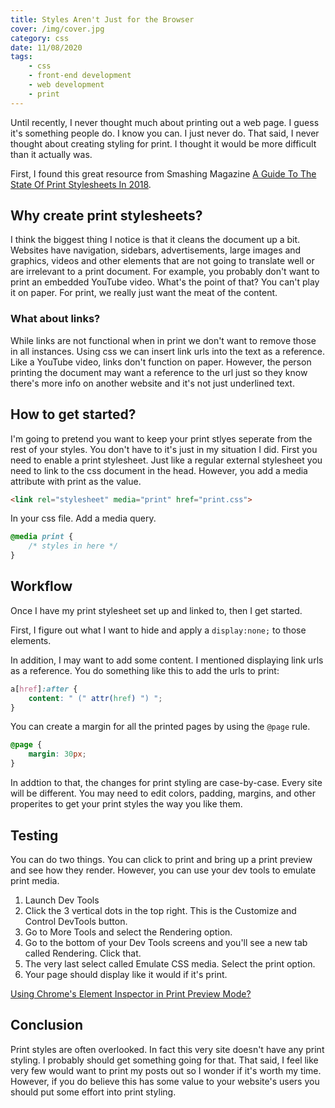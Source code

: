 ```yaml
---
title: Styles Aren't Just for the Browser
cover: /img/cover.jpg
category: css
date: 11/08/2020
tags:
    - css
    - front-end development
    - web development
    - print
---
```


Until recently, I never thought much about printing out a web page. I guess it's something people do. I know you can. I just never do. That said, I never thought about creating styling for print. I thought it would be more difficult than it actually was.

First, I found this great resource from Smashing Magazine [A Guide To The State Of Print Stylesheets In 2018](https://www.smashingmagazine.com/2018/05/print-stylesheets-in-2018/). 

## Why create print stylesheets?

I think the biggest thing I notice is that it cleans the document up a bit. Websites have navigation, sidebars, advertisements, large images and graphics, videos and other elements that are not going to translate well or are irrelevant to a print document. For example, you probably don't want to print an embedded YouTube video. What's the point of that? You can't play it on paper. For print, we really just want the meat of the content.

### What about links?

While links are not functional when in print we don't want to remove those in all instances. Using css we can insert link urls into the text as a reference. Like a YouTube video, links don't function on paper. However, the person printing the document may want a reference to the url just so they know there's more info on another website and it's not just underlined text.

## How to get started?

I'm going to pretend you want to keep your print stlyes seperate from the rest of your styles. You don't have to it's just in my situation I did. First you need to enable a print stylesheet. Just like a regular external stylesheet you need to link to the css document in the head. However, you add a media attribute with print as the value.

``` html
<link rel="stylesheet" media="print" href="print.css">
```

In your css file. Add a media query.

``` css
@media print {
    /* styles in here */
}
```

## Workflow

Once I have my print stylesheet set up and linked to, then I get started.

First, I figure out what I want to hide and apply a ```display:none;``` to those elements.

In addition, I may want to add some content. I mentioned displaying link urls as a reference. You do something like this to add the urls to print:

``` css
a[href]:after {
    content: " (" attr(href) ") ";
}
```

You can create a margin for all the printed pages by using the ```@page``` rule.

``` css 
@page {
    margin: 30px;
}
```

In addtion to that, the changes for print styling are case-by-case. Every site will be different. You may need to edit colors, padding, margins, and other properites to get your print styles the way you like them.


## Testing

You can do two things. You can click to print and bring up a print preview and see how they render. However, you can use your dev tools to emulate print media. 

1. Launch Dev Tools
2. Click the 3 vertical dots in the top right. This is the Customize and Control DevTools button.
3. Go to More Tools and select the Rendering option.
4. Go to the bottom of your Dev Tools screens and you'll see a new tab called Rendering. Click that.
5. The very last select called Emulate CSS media. Select the print option. 
6. Your page should display like it would if it's print.

[Using Chrome's Element Inspector in Print Preview Mode?](https://stackoverflow.com/questions/9540990/using-chromes-element-inspector-in-print-preview-mode)

## Conclusion

Print styles are often overlooked. In fact this very site doesn't have any print styling. I probably should get something going for that. That said, I feel like very few would want to print my posts out so I wonder if it's worth my time. However, if you do believe this has some value to your website's users you should put some effort into print styling.


